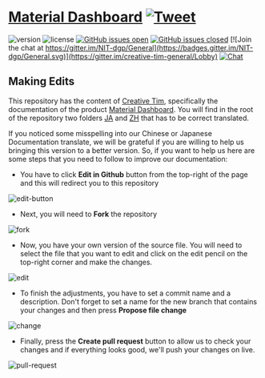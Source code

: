 # [Material Dashboard](https://demos.creative-tim.com/material-dashboard/examples/dashboard.html) [![Tweet](https://img.shields.io/twitter/url/http/shields.io.svg?style=social&logo=twitter)](https://twitter.com/home?status=Material%20Dashboard,%20a%20free%20Material%20Bootstrap%204%20Admin%20Template%20%E2%9D%A4%EF%B8%8F%20https%3A//bit.ly/2Lyat1Y%20%23bootstrap%20%23material%20%23design%20%23developers%20%23freebie%20%20via%20%40CreativeTim)


 ![version](https://img.shields.io/badge/version-2.1.1-blue.svg)  ![license](https://img.shields.io/badge/license-MIT-blue.svg) [![GitHub issues open](https://img.shields.io/github/issues/creativetimofficial/material-dashboard.svg?maxAge=2592000)](https://github.com/creativetimofficial/material-dashboard/issues?q=is%3Aopen+is%3Aissue) [![GitHub issues closed](https://img.shields.io/github/issues-closed-raw/creativetimofficial/material-dashboard.svg?maxAge=2592000)](https://github.com/creativetimofficial/material-dashboard/issues?q=is%3Aissue+is%3Aclosed) [![Join the chat at https://gitter.im/NIT-dgp/General](https://badges.gitter.im/NIT-dgp/General.svg)](https://gitter.im/creative-tim-general/Lobby) [![Chat](https://img.shields.io/badge/chat-on%20discord-7289da.svg)](https://discord.gg/E4aHAQy)

## Making Edits

This repository has the content of [Creative Tim](https://www.creative-tim.com), specifically the documentation of the product [Material Dashboard](https://www.creative-tim.com/product/material-dashboard). You will find in the root of the repository two folders [JA](https://github.com/creativetimofficial/material-dashboard-docs/tree/master/ja/docs/2.1) and [ZH](https://github.com/creativetimofficial/material-dashboard-docs/tree/master/zh/docs/2.1) that has to be correct translated.

If you noticed some misspelling into our Chinese or Japanese Documentation translate, we will be grateful if you are willing to help us bringing this version to a better version. So, if you want to help us here are some steps that you need to follow to improve our documentation:

 - You have to click **Edit in Github** button from the top-right of the page and this will redirect you to this repository

![edit-button](https://raw.githubusercontent.com/creativetimofficial/public-assets/master/material-dash-docs/edit-btn.png?raw=true)

 - Next, you will need to **Fork** the repository

![fork](https://raw.githubusercontent.com/creativetimofficial/public-assets/master/material-dash-docs/fork.png?raw=true)

 - Now, you have your own version of the source file. You will need to select the file that you want to edit and click on the edit pencil on the top-right corner and make the changes.

![edit](https://raw.githubusercontent.com/creativetimofficial/public-assets/master/material-dash-docs/edit.png?raw=true)

 - To finish the adjustments, you have to set a commit name and a description. Don't forget to set a name for the new branch that contains your changes and then press **Propose file change**

![change](https://raw.githubusercontent.com/creativetimofficial/public-assets/master/material-dash-docs/purpose-file-change.png?raw=true)

 - Finally, press the **Create pull request** button to allow us to check your changes and if everything looks good, we'll push your changes on live.

![pull-request](https://raw.githubusercontent.com/creativetimofficial/public-assets/master/material-dash-docs/pull-request.png?raw=true)
